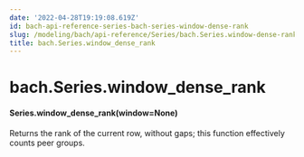 ```yaml
---
date: '2022-04-28T19:19:08.619Z'
id: bach-api-reference-series-bach-series-window-dense-rank
slug: /modeling/bach/api-reference/Series/bach.Series.window-dense-rank/
title: bach.Series.window_dense_rank
---
```


# bach.Series.window_dense_rank


#### Series.window_dense_rank(window=None)
Returns the rank of the current row, without gaps; this function effectively counts peer
groups.

<!-- !! processed by numpydoc !! -->
